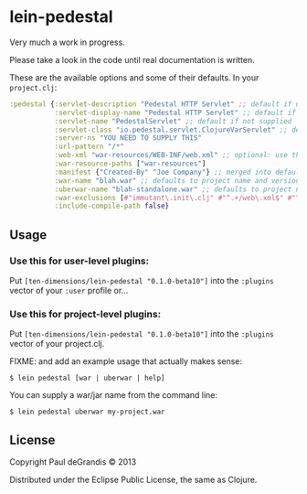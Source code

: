 # lein-pedestal

Very much a work in progress.

Please take a look in the code until real documentation is written.

These are the available options and some of their defaults.  In your `project.clj`:
```clojure
:pedestal {:servlet-description "Pedestal HTTP Servlet" ;; default if not supplied
           :servlet-display-name "Pedestal HTTP Servlet" ;; default if not supplied
           :servlet-name "PedestalServlet" ;; default if not supplied
           :servlet-class "io.pedestal.servlet.ClojureVarServlet" ;; default if not supplied
           :server-ns "YOU NEED TO SUPPLY THIS"
           :url-pattern "/*"
           :web-xml "war-resources/WEB-INF/web.xml" ;; optional: use this instead of generating
           :war-resource-paths ["war-resources"]
           :manifest {"Created-By" "Joe Company"} ;; merged into defaults
           :war-name "blah.war" ;; defaults to project name and version
           :uberwar-name "blah-standalone.war" ;; defaults to project name and version -standalone
           :war-exclusions [#"immutant\.init\.clj" #"^.+/web\.xml$" #"^.+/myapp-.+.conf$" #"^.+/logback-test\.xml$" ] ;; optional: a vector of regex strings
           :include-compile-path false}
```

## Usage

### Use this for user-level plugins:

Put `[ten-dimensions/lein-pedestal "0.1.0-beta10"]` into the `:plugins` vector of your
`:user` profile or...

### Use this for project-level plugins:

Put `[ten-dimensions/lein-pedestal "0.1.0-beta10"]` into the `:plugins` vector of your project.clj.

FIXME: and add an example usage that actually makes sense:

    $ lein pedestal [war | uberwar | help]

You can supply a war/jar name from the command line:

    $ lein pedestal uberwar my-project.war

## License

Copyright Paul deGrandis © 2013

Distributed under the Eclipse Public License, the same as Clojure.

